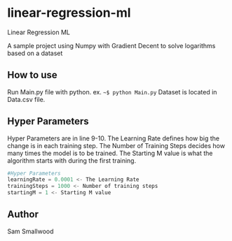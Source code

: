 # linear-regression-ml
Linear Regression ML

A sample project using Numpy with Gradient Decent to solve logarithms based on a dataset

## How to use

Run Main.py file with python. ex. `~$ python Main.py`  Dataset is located in Data.csv file.


## Hyper Parameters 

Hyper Parameters are in line 9-10.  The Learning Rate defines how big the change is in each training step. The Number of Training Steps decides how many times the model is to be trained.  The Starting M value is what the algorithm starts with during the first training.

```python
#Hyper Parameters
learningRate = 0.0001 <- The Learning Rate
trainingSteps = 1000 <- Number of training steps
startingM = 1 <- Starting M value
```

## Author

Sam Smallwood
